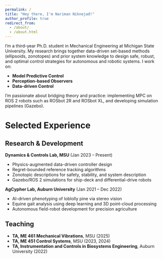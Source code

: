 ```yaml
---
permalink: /
title: "Hey there, I'm Nariman Niknejad!"
author_profile: true
redirect_from: 
  - /about/
  - /about.html
---
```


I’m a third-year Ph.D. student in Mechanical Engineering at Michigan State University. My research brings together data-driven set-based methods (ellipsoids, zonotopes) and prior system knowledge to design safe, robust, and optimal control strategies for autonomous and robotic systems. I work on:

- **Model Predictive Control**   
- **Perception-based Observers** 
- **Data-driven Control** 

I’m passionate about bridging theory and practice: implementing MPC on ROS 2 robots such as ROSbot 2R and ROSbot XL, and developing simulation pipelines (Gazebo).

# Selected Experience

## Research & Development  
**Dynamics & Controls Lab, MSU** (Jan 2023 – Present)  
- Physics-augmented data-driven controller design  
- Regret-bounded reference tracking algorithms
- Zonotopic descriptions for safety, stability, and system description
- Gazebo/ROS 2 simulations for ship-deck and differential-drive robots  

**AgCypher Lab, Auburn University** (Jan 2021 – Dec 2022)  
- AI-driven phenotyping of loblolly pine via stereo vision  
- Equine gait analysis using deep learning and 3D point-cloud processing  
- Autonomous field-robot development for precision agriculture  

## Teaching  
- **TA, ME 461 Mechanical Vibrations**, MSU (2025)
- **TA, ME 451 Control Systems**, MSU (2023, 2024)
- **TA, Instrumentation and Controls in Biosystems Engineering**, Auburn University (2022)

